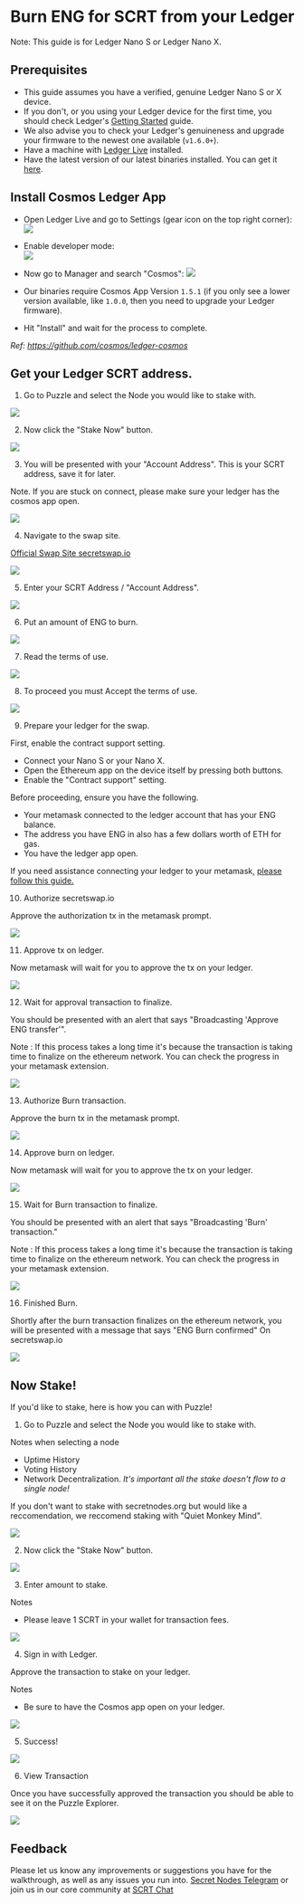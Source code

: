 # Burn ENG for SCRT from your Ledger

Note: This guide is for Ledger Nano S or Ledger Nano X.

## Prerequisites

- This guide assumes you have a verified, genuine Ledger Nano S or X device.
- If you don't, or you using your Ledger device for the first time, you should check Ledger's [Getting Started](https://support.ledger.com/hc/en-us/sections/360001415213-Getting-started) guide.
- We also advise you to check your Ledger's genuineness and upgrade your firmware to the newest one available (`v1.6.0+`).
- Have a machine with [Ledger Live](https://www.ledger.com/ledger-live) installed.
- Have the latest version of our latest binaries installed. You can get it [here](https://github.com/enigmampc/EnigmaBlockchain/releases/tag/v0.0.3).

## Install Cosmos Ledger App

- Open Ledger Live and go to Settings (gear icon on the top right corner):
  ![](https://raw.githubusercontent.com/cosmos/ledger-cosmos/master/docs/img/cosmos_app1.png)

- Enable developer mode:  
  ![](https://raw.githubusercontent.com/cosmos/ledger-cosmos/master/docs/img/cosmos_app2.png)

- Now go to Manager and search "Cosmos":
  ![](https://raw.githubusercontent.com/cosmos/ledger-cosmos/master/docs/img/cosmos_app3.png)

- Our binaries require Cosmos App Version `1.5.1` (if you only see a lower version available, like `1.0.0`, then you need to upgrade your Ledger firmware).

- Hit "Install" and wait for the process to complete.

_Ref: https://github.com/cosmos/ledger-cosmos_

## Get your Ledger SCRT address.

1. Go to Puzzle and select the Node you would like to stake with.

<img src="_media/puzzle-5.png">

2. Now click the "Stake Now" button.

<img src="_media/puzzle-6.png">

3. You will be presented with your "Account Address". This is your SCRT address, save it for later.

Note. If you are stuck on connect, please make sure your ledger has the cosmos app open.

<img src="_media/puzzle-7.png">

4. Navigate to the swap site.

[Official Swap Site secretswap.io](https://secretswap.io)

<img src="_media/secretswap-1.png">

5. Enter your SCRT Address / "Account Address".

<img src="_media/secretswap-2.png">

6. Put an amount of ENG to burn.

<img src="_media/secretswap-3.png">

7. Read the terms of use.

<img src="_media/secretswap-4.png">

8. To proceed you must Accept the terms of use.

<img src="_media/secretswap-5.png">

9. Prepare your ledger for the swap.

First, enable the contract support setting.

* Connect your Nano S or your Nano X.
* Open the Ethereum app on the device itself by pressing both buttons.
* Enable the "Contract support" setting.

Before proceeding, ensure you have the following.

* Your metamask connected to the ledger account that has your ENG balance.
* The address you have ENG in also has a few dollars worth of ETH for gas.
* You have the ledger app open.

If you need assistance connecting your ledger to your metamask, [please follow this guide.](https://metamask.zendesk.com/hc/en-us/articles/360020394612-How-to-connect-a-Trezor-or-Ledger-Hardware-Wallet)

10. Authorize secretswap.io

Approve the authorization tx in the metamask prompt.

<img src="_media/secretswap-6.png">

11. Approve tx on ledger.

Now metamask will wait for you to approve the tx on your ledger.

<img src="_media/secretswap-7.png">

12. Wait for approval transaction to finalize.

You should be presented with an alert that says "Broadcasting 'Approve ENG transfer'".

Note : If this process takes a long time it's because the transaction is taking time to finalize on the ethereum network. You can check the progress in your metamask extension.

<img src="_media/secretswap-8.png">

13. Authorize Burn transaction.

Approve the burn tx in the metamask prompt.

<img src="_media/secretswap-6.png">

14. Approve burn on ledger.

Now metamask will wait for you to approve the tx on your ledger.

<img src="_media/secretswap-7.png">

15. Wait for Burn transaction to finalize.

You should be presented with an alert that says "Broadcasting 'Burn' transaction."

Note : If this process takes a long time it's because the transaction is taking time to finalize on the ethereum network. You can check the progress in your metamask extension.

<img src="_media/secretswap-10.png">

16. Finished Burn.

Shortly after the burn transaction finalizes on the ethereum network, you will be presented with a message that says "ENG Burn confirmed" On secretswap.io

<img src="_media/secretswap-11.png">

## Now Stake!

If you'd like to stake, here is how you can with Puzzle!

1. Go to Puzzle and select the Node you would like to stake with.

Notes when selecting a node
* Uptime History
* Voting History
* Network Decentralization. *It's important all the stake doesn't flow to a single node!*

If you don't want to stake with secretnodes.org but would like a reccomendation, we reccomend staking with "Quiet Monkey Mind".

<img src="_media/puzzle-5.png">

2. Now click the "Stake Now" button.

<img src="_media/puzzle-6.png">

3. Enter amount to stake.

Notes
* Please leave 1 SCRT in your wallet for transaction fees.

<img src="_media/secretswap-13.png">

4. Sign in with Ledger.

Approve the transaction to stake on your ledger.

Notes
* Be sure to have the Cosmos app open on your ledger.

<img src="_media/secretswap-14.png">

5. Success!

<img src="_media/secretswap-15.png">

6. View Transaction

Once you have successfully approved the transaction you should be able to see it on the Puzzle Explorer.

<img src="_media/secretswap-16.png">

## Feedback

Please let us know any improvements or suggestions you have for the walkthrough, as well as any issues you run into. [Secret Nodes Telegram](https://t.me/secretnodes) or join us in our core community at [SCRT Chat](https://chat.scrt.network)

